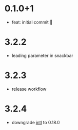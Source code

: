 # 0.1.0+1

- feat: initial commit 🎉

# 3.2.2

- leading parameter in snackbar

# 3.2.3

- release workflow

# 3.2.4

- downgrade [intl](https://pub.dev/packages/intl) to 0.18.0
